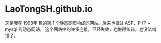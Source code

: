 # LaoTongSH.github.io
这是我在 1998年 建的第 1 个静态网页构成的网站。后来也做过 ASP、PHP + mysql 的动态网站。
这个网站中的许多连接，已经失效，也懒得纠错，也没法纠错了。
